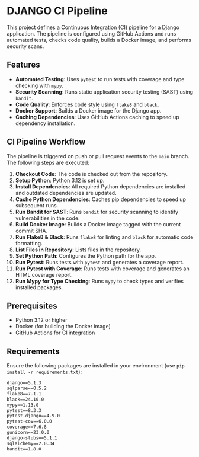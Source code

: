 # DJANGO CI Pipeline

This project defines a Continuous Integration (CI) pipeline for a Django application. The pipeline is configured using GitHub Actions and runs automated tests, checks code quality, builds a Docker image, and performs security scans.

## Features
- **Automated Testing**: Uses `pytest` to run tests with coverage and type checking with `mypy`.
- **Security Scanning**: Runs static application security testing (SAST) using `bandit`.
- **Code Quality**: Enforces code style using `flake8` and `black`.
- **Docker Support**: Builds a Docker image for the Django app.
- **Caching Dependencies**: Uses GitHub Actions caching to speed up dependency installation.

## CI Pipeline Workflow

The pipeline is triggered on push or pull request events to the `main` branch. The following steps are executed:

1. **Checkout Code**: The code is checked out from the repository.
2. **Setup Python**: Python 3.12 is set up.
3. **Install Dependencies**: All required Python dependencies are installed and outdated dependencies are updated.
4. **Cache Python Dependencies**: Caches pip dependencies to speed up subsequent runs.
5. **Run Bandit for SAST**: Runs `bandit` for security scanning to identify vulnerabilities in the code.
6. **Build Docker Image**: Builds a Docker image tagged with the current commit SHA.
7. **Run Flake8 & Black**: Runs `flake8` for linting and `black` for automatic code formatting.
8. **List Files in Repository**: Lists files in the repository.
9. **Set Python Path**: Configures the Python path for the app.
10. **Run Pytest**: Runs tests with `pytest` and generates a coverage report.
11. **Run Pytest with Coverage**: Runs tests with coverage and generates an HTML coverage report.
12. **Run Mypy for Type Checking**: Runs `mypy` to check types and verifies installed packages.

## Prerequisites

- Python 3.12 or higher
- Docker (for building the Docker image)
- GitHub Actions for CI integration

## Requirements

Ensure the following packages are installed in your environment (use `pip install -r requirements.txt`):

```txt
django==5.1.3
sqlparse==0.5.2
flake8==7.1.1
black==24.10.0
mypy==1.13.0
pytest==8.3.3
pytest-django==4.9.0
pytest-cov==6.0.0
coverage==7.6.8
gunicorn==23.0.0
django-stubs==5.1.1
sqlalchemy==2.0.34
bandit==1.8.0